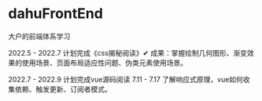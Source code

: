 # dahuFrontEnd
大户的前端体系学习

2022.5 - 2022.7 计划完成《css揭秘阅读》✔ 
成果：掌握绘制几何图形、渐变效果的使用场景、页面布局适应性问题、伪类元素使用场景。

2022.7 - 2022.9 计划完成vue源码阅读
7.11 - 7.17 了解响应式原理，vue如何收集依赖、触发更新、订阅者模式。
